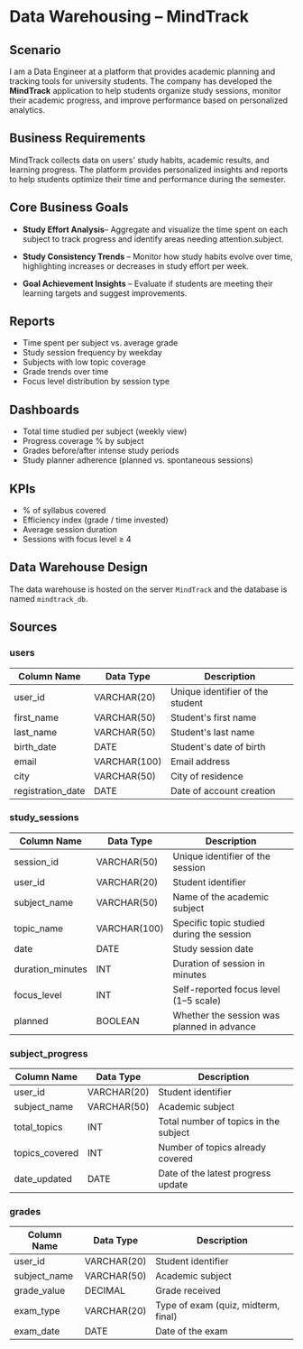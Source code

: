 # Data Warehousing – MindTrack

## Scenario

I am a Data Engineer at a platform that provides academic planning and tracking tools for university students. The company has developed the **MindTrack** application to help students organize study sessions, monitor their academic progress, and improve performance based on personalized analytics.

## Business Requirements

MindTrack collects data on users' study habits, academic results, and learning progress. The platform provides personalized insights and reports to help students optimize their time and performance during the semester.

## Core Business Goals

- **Study Effort Analysis**– Aggregate and visualize the time spent on each subject to track progress and identify areas needing attention.subject.

- **Study Consistency Trends** – Monitor how study habits evolve over time, highlighting increases or decreases in study effort per week.
- **Goal Achievement Insights** – Evaluate if students are meeting their learning targets and suggest improvements.

## Reports

- Time spent per subject vs. average grade
- Study session frequency by weekday
- Subjects with low topic coverage
- Grade trends over time
- Focus level distribution by session type

## Dashboards

- Total time studied per subject (weekly view)
- Progress coverage % by subject
- Grades before/after intense study periods
- Study planner adherence (planned vs. spontaneous sessions)

## KPIs

- % of syllabus covered
- Efficiency index (grade / time invested)
- Average session duration
- Sessions with focus level ≥ 4

## Data Warehouse Design

The data warehouse is hosted on the server `MindTrack` and the database is named `mindtrack_db`.

## Sources

### users

| Column Name       | Data Type    | Description                      |
| ----------------- | ------------ | -------------------------------- |
| user_id           | VARCHAR(20)  | Unique identifier of the student |
| first_name        | VARCHAR(50)  | Student's first name             |
| last_name         | VARCHAR(50)  | Student's last name              |
| birth_date        | DATE         | Student's date of birth          |
| email             | VARCHAR(100) | Email address                    |
| city              | VARCHAR(50)  | City of residence                |
| registration_date | DATE         | Date of account creation         |

### study_sessions

| Column Name      | Data Type    | Description                                |
| ---------------- | ------------ | ------------------------------------------ |
| session_id       | VARCHAR(50)  | Unique identifier of the session           |
| user_id          | VARCHAR(20)  | Student identifier                         |
| subject_name     | VARCHAR(50)  | Name of the academic subject               |
| topic_name       | VARCHAR(100) | Specific topic studied during the session  |
| date             | DATE         | Study session date                         |
| duration_minutes | INT          | Duration of session in minutes             |
| focus_level      | INT          | Self-reported focus level (1–5 scale)      |
| planned          | BOOLEAN      | Whether the session was planned in advance |

### subject_progress

| Column Name    | Data Type   | Description                           |
| -------------- | ----------- | ------------------------------------- |
| user_id        | VARCHAR(20) | Student identifier                    |
| subject_name   | VARCHAR(50) | Academic subject                      |
| total_topics   | INT         | Total number of topics in the subject |
| topics_covered | INT         | Number of topics already covered      |
| date_updated   | DATE        | Date of the latest progress update    |

### grades

| Column Name  | Data Type   | Description                         |
| ------------ | ----------- | ----------------------------------- |
| user_id      | VARCHAR(20) | Student identifier                  |
| subject_name | VARCHAR(50) | Academic subject                    |
| grade_value  | DECIMAL     | Grade received                      |
| exam_type    | VARCHAR(20) | Type of exam (quiz, midterm, final) |
| exam_date    | DATE        | Date of the exam                    |
